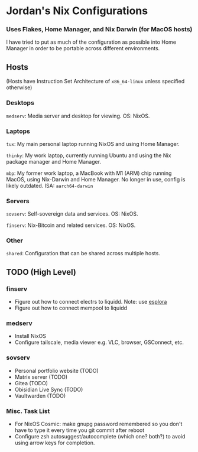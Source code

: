 # Jordan's Nix Configurations

### Uses Flakes, Home Manager, and Nix Darwin (for MacOS hosts)

I have tried to put as much of the configuration as possible into Home Manager in order to be portable across different environments.

## Hosts

(Hosts have Instruction Set Architecture of `x86_64-linux` unless specified otherwise)

### Desktops

`medserv`: Media server and desktop for viewing. OS: NixOS.

### Laptops

`tux`: My main personal laptop running NixOS and using Home Manager.

`thinky`: My work laptop, currently running Ubuntu and using the Nix package manager and Home Manager.

`mbp`: My former work laptop, a MacBook with M1 (ARM) chip running MacOS, using Nix-Darwin and Home Manager. No longer in use, config is likely outdated. ISA: `aarch64-darwin`

### Servers

`sovserv`: Self-sovereign data and services. OS: NixOS.

`finserv`: Nix-Bitcoin and related services. OS: NixOS.

### Other

`shared`: Configuration that can be shared across multiple hosts.

## TODO (High Level)

### finserv

- Figure out how to connect electrs to liquidd. Note: use [esplora](https://github.com/Blockstream/esplora?tab=readme-ov-file#how-to-run-the-explorer-for-liquid-mainnet)
- Figure out how to connect mempool to liquidd

### medserv

- Install NixOS
- Configure tailscale, media viewer e.g. VLC, browser, GSConnect, etc.

### sovserv

- Personal portfolio website (TODO)
- Matrix server (TODO)
- Gitea (TODO)
- Obisidian Live Sync (TODO)
- Vaultwarden (TODO)

### Misc. Task List

- For NixOS Cosmic: make gnupg password remembered so you don't have to type it every time you git commit after reboot
- Configure zsh autosuggest/autocomplete (which one? both?) to avoid using arrow keys for completion.
